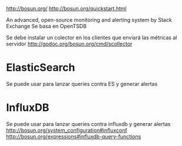 http://bosun.org/
http://bosun.org/quickstart.html

An advanced, open-source monitoring and alerting system by Stack Exchange
Se basa en OpenTSDB


Se debe instalar un colector en los clientes que enviará las métricas al servidor
http://godoc.org/bosun.org/cmd/scollector

# ElasticSearch
Se puede usar para lanzar queries contra ES y generar alertas


# InfluxDB
Se puede usar para lanzar queries contra influxdb y generar alertas
http://bosun.org/system_configuration#influxconf
http://bosun.org/expressions#influxdb-query-functions
